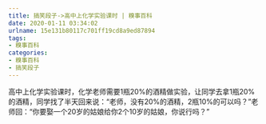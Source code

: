 ```yaml
---
title: 搞笑段子->高中上化学实验课时 | 糗事百科
date: 2020-01-11 03:34:02
urlname: 15e131b80117c701ff19cd8a9ed87894
tags: 
- 糗事百科
categories:
- 糗事百科
- 搞笑段子
---
```

高中上化学实验课时，化学老师需要1瓶20%的酒精做实验，让同学去拿1瓶20%的酒精，同学找了半天回来说：“老师，没有20%的酒精，2瓶10%的可以吗？”老师回：“你要娶一个20岁的姑娘给你2个10岁的姑娘，你说行吗？”


